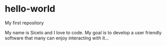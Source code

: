 # hello-world
My first repository

My name is Sicelo and I love to code. My goal is to develop a user friendly software that many can enjoy interacting with it...

